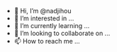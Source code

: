 - 👋 Hi, I’m @nadjihou
- 👀 I’m interested in ...
- 🌱 I’m currently learning ...
- 💞️ I’m looking to collaborate on ...
- 📫 How to reach me ...

<!---
nadjihou/nadjihou is a ✨ special ✨ repository because its `README.md` (this file) appears on your GitHub profile.
You can click the Preview link to take a look at your changes.
--->
